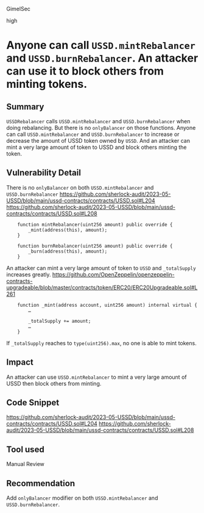 GimelSec

high

# Anyone can call `USSD.mintRebalancer` and `USSD.burnRebalancer`. An attacker can use it to block others from minting tokens.

## Summary

`USSDRebalancer` calls `USSD.mintRebalancer` and `USSD.burnRebalancer` when doing rebalancing. But there is no `onlyBalancer` on those functions. Anyone can call `USSD.mintRebalancer` and `USSD.burnRebalancer` to increase or decrease the amount of USSD token owned by `USSD`. And an attacker can mint a very large amount of token to USSD and block others minting the token.

## Vulnerability Detail

There is no `onlyBalancer` on both `USSD.mintRebalancer` and `USSD.burnRebalancer`
https://github.com/sherlock-audit/2023-05-USSD/blob/main/ussd-contracts/contracts/USSD.sol#L204
https://github.com/sherlock-audit/2023-05-USSD/blob/main/ussd-contracts/contracts/USSD.sol#L208
```solidity
    function mintRebalancer(uint256 amount) public override {
        _mint(address(this), amount);
    }

    function burnRebalancer(uint256 amount) public override {
        _burn(address(this), amount);
    }
```

An attacker can mint a very large amount of token to `USSD` and `_totalSupply ` increases greatly.
https://github.com/OpenZeppelin/openzeppelin-contracts-upgradeable/blob/master/contracts/token/ERC20/ERC20Upgradeable.sol#L261
```solidity
    function _mint(address account, uint256 amount) internal virtual {
        …

        _totalSupply += amount;
        …
    }
```
If `_totalSupply` reaches to `type(uint256).max`, no one is able to mint tokens.

## Impact

An attacker can use `USSD.mintRebalancer` to mint a very large amount of USSD then block others from minting.

## Code Snippet

https://github.com/sherlock-audit/2023-05-USSD/blob/main/ussd-contracts/contracts/USSD.sol#L204
https://github.com/sherlock-audit/2023-05-USSD/blob/main/ussd-contracts/contracts/USSD.sol#L208


## Tool used

Manual Review

## Recommendation

Add `onlyBalancer` modifier  on both `USSD.mintRebalancer` and `USSD.burnRebalancer`.
